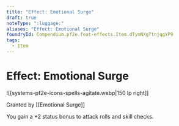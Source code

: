 ```yaml
---
title: "Effect: Emotional Surge"
draft: true
noteType: ":luggage:"
aliases: "Effect: Emotional Surge"
foundryId: Compendium.pf2e.feat-effects.Item.dTymNXgTtnjqgYP9
tags:
  - Item
---
```


# Effect: Emotional Surge
![[systems-pf2e-icons-spells-agitate.webp|150 lp right]]

Granted by [[Emotional Surge]]

You gain a +2 status bonus to attack rolls and skill checks.
